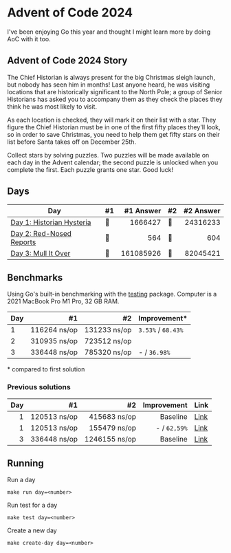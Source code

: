 # Advent of Code 2024

I've been enjoying Go this year and thought I might learn more by doing AoC with it too.

## Advent of Code 2024 Story

The Chief Historian is always present for the big Christmas sleigh launch, but nobody has seen him in months! Last anyone heard, he was visiting locations that are historically significant to the North Pole; a group of Senior Historians has asked you to accompany them as they check the places they think he was most likely to visit.

As each location is checked, they will mark it on their list with a star. They figure the Chief Historian must be in one of the first fifty places they'll look, so in order to save Christmas, you need to help them get fifty stars on their list before Santa takes off on December 25th.

Collect stars by solving puzzles. Two puzzles will be made available on each day in the Advent calendar; the second puzzle is unlocked when you complete the first. Each puzzle grants one star. Good luck!

## Days

| Day                                                                                                               | #1  | #1 Answer | #2  | #2 Answer |
| ----------------------------------------------------------------------------------------------------------------- | --- | --------: | --- | --------: |
| [Day 1: Historian Hysteria](https://github.com/believer/advent-of-code/blob/master/go/2024/puzzles/day01/main.go) | 🌟  |   1666427 | 🌟  |  24316233 |
| [Day 2: Red-Nosed Reports](https://github.com/believer/advent-of-code/blob/master/go/2024/puzzles/day02/main.go)  | 🌟  |       564 | 🌟  |       604 |
| [Day 3: Mull It Over](https://github.com/believer/advent-of-code/blob/master/go/2024/puzzles/day03/main.go)       | 🌟  | 161085926 | 🌟  |  82045421 |

## Benchmarks

Using Go's built-in benchmarking with the [testing](https://pkg.go.dev/testing#hdr-Benchmarks) package. Computer is a 2021 MacBook Pro M1 Pro, 32 GB RAM.

| Day |           #1 |           #2 | Improvement\*      |
| --- | -----------: | -----------: | ------------------ |
| 1   | 116264 ns/op | 131233 ns/op | `3.53%` / `68.43%` |
| 2   | 310935 ns/op | 723512 ns/op |                    |
| 3   | 336448 ns/op | 785320 ns/op | - / `36.98%`       |

\* compared to first solution

### Previous solutions

| Day |           #1 |            #2 |  Improvement | Link                                                                                                                           |
| --: | -----------: | ------------: | -----------: | ------------------------------------------------------------------------------------------------------------------------------ |
|   1 | 120513 ns/op |  415683 ns/op |     Baseline | [Link](https://github.com/believer/advent-of-code/blob/47447cc17fffe6994d4b54c4cb815e698b3f5605/go/2024/puzzles/day01/main.go) |
|   1 | 120513 ns/op |  155479 ns/op | - / `62,59%` | [Link](https://github.com/believer/advent-of-code/blob/ea42592462771b74de87eae6bea9c0ca892a4499/go/2024/puzzles/day01/main.go) |
|   3 | 336448 ns/op | 1246155 ns/op |     Baseline | [Link](https://github.com/believer/advent-of-code/blob/461c2dd40039c27102aa1790c650decb79d4f549/go/2024/puzzles/day03/main.go) |

## Running

Run a day

```
make run day=<number>
```

Run test for a day

```
make test day=<number>
```

Create a new day

```
make create-day day=<number>
```
